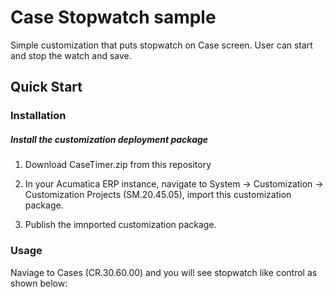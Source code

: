# Case Stopwatch sample
Simple customization that puts stopwatch on Case screen. User can start and stop the watch and save.

Quick Start
-----------

### Installation

##### Install the customization deployment package

1. Download CaseTimer.zip from this repository

2. In your Acumatica ERP instance, navigate to System -> Customization -> Customization Projects (SM.20.45.05), import this customization package.

3. Publish the imnported customization package.

### Usage

Naviage to Cases (CR.30.60.00) and you will see stopwatch like control as shown below:



